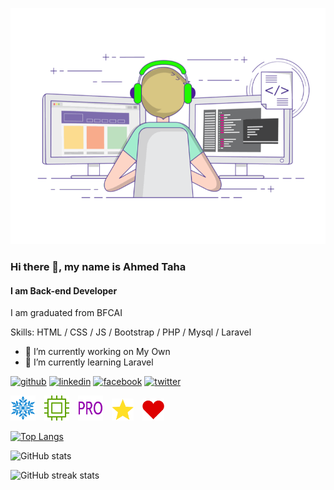 ![I am Back-end Developer](https://github.com/Alfawakhry2/Alfawakhry2/blob/main/my-profile.gif)

### Hi there 👋, my name is Ahmed Taha
#### I am Back-end Developer

I am graduated from BFCAI 

Skills: HTML /  CSS / JS / Bootstrap / PHP / Mysql / Laravel 

- 🔭 I’m currently working on My Own 
- 🌱 I’m currently learning Laravel 


[<img src='https://cdn.jsdelivr.net/npm/simple-icons@3.0.1/icons/github.svg' alt='github' height='40'>](https://github.com/Alfawakhry2)  [<img src='https://cdn.jsdelivr.net/npm/simple-icons@3.0.1/icons/linkedin.svg' alt='linkedin' height='40'>](https://www.linkedin.com/in/ahmed-taha-alfawakhry//)  [<img src='https://cdn.jsdelivr.net/npm/simple-icons@3.0.1/icons/facebook.svg' alt='facebook' height='40'>](https://www.facebook.com/profile.php?id=100006102099154)  [<img src='https://cdn.jsdelivr.net/npm/simple-icons@3.0.1/icons/twitter.svg' alt='twitter' height='40'>](https://twitter.com/alfawakhry2020)  

<a href='https://archiveprogram.github.com/'><img src='https://raw.githubusercontent.com/acervenky/animated-github-badges/master/assets/acbadge.gif' width='40' height='40'></a> <a href='https://docs.github.com/en/developers'><img src='https://raw.githubusercontent.com/acervenky/animated-github-badges/master/assets/devbadge.gif' width='40' height='40'></a> <a href='https://github.com/pricing'><img src='https://raw.githubusercontent.com/acervenky/animated-github-badges/master/assets/pro.gif' width='40' height='40'></a> <a href='https://stars.github.com/'><img src='https://raw.githubusercontent.com/acervenky/animated-github-badges/master/assets/starbadge.gif' width='35' height='35'></a> <a href='https://docs.github.com/en/github/supporting-the-open-source-community-with-github-sponsors'><img src='https://raw.githubusercontent.com/acervenky/animated-github-badges/master/assets/sponsorbadge.gif' width='35' height='35'></a> 

[![Top Langs](https://github-readme-stats.vercel.app/api/top-langs/?username=Alfawakhry2)](https://github.com/anuraghazra/github-readme-stats)

![GitHub stats](https://github-readme-stats.vercel.app/api?username=Alfawakhry2&show_icons=true)  

![GitHub streak stats](https://streak-stats.demolab.com/?user=Alfawakhry2)  

